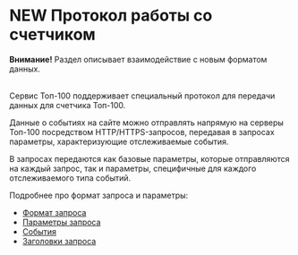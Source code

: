 # NEW Протокол работы со счетчиком

**Внимание!** Раздел описывает взаимодействие с новым форматом данных.

\
Сервис Топ-100 поддерживает специальный протокол для передачи данных для счетчика Топ-100.

Данные о событиях на сайте можно отправлять напрямую на серверы Топ-100 посредством HTTP/HTTPS-запросов, передавая в запросах параметры, характеризующие отслеживаемые события.

В запросах передаются как базовые параметры, которые отправляются на каждый запрос, так и параметры, специфичные для каждого отслеживаемого типа событий.

Подробнее про формат запроса и параметры:

* [Формат запроса](format-zaprosa.md)
* [Параметры запроса](bazovye-parametry-zaprosa.md)
* [События](sobytiya/)
* [Заголовки запроса](zagolovki-zaprosa.md)
